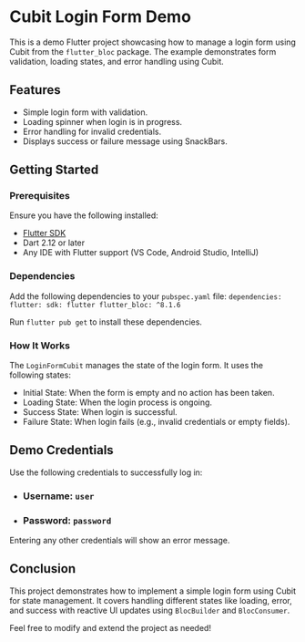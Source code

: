 # **Cubit Login Form Demo**

This is a demo Flutter project showcasing how to manage a login form using Cubit from the `flutter_bloc` package. The example demonstrates form validation, loading states, and error handling using Cubit.

## **Features**
* Simple login form with validation.
* Loading spinner when login is in progress.
* Error handling for invalid credentials.
* Displays success or failure message using SnackBars.

## Getting Started
### Prerequisites
Ensure you have the following installed:
* [Flutter SDK](https://docs.flutter.dev/get-started/install)
* Dart 2.12 or later
* Any IDE with Flutter support (VS Code, Android Studio, IntelliJ)

### Dependencies
Add the following dependencies to your `pubspec.yaml` file:
`dependencies:
flutter:
sdk: flutter
flutter_bloc: ^8.1.6`

Run `flutter pub get` to install these dependencies.

### How It Works
The `LoginFormCubit` manages the state of the login form. It uses the following states:

* Initial State: When the form is empty and no action has been taken.
* Loading State: When the login process is ongoing.
* Success State: When login is successful.
* Failure State: When login fails (e.g., invalid credentials or empty fields).

## Demo Credentials

Use the following credentials to successfully log in:
* ### Username: `user`
* ### Password: `password`

Entering any other credentials will show an error message.

## Conclusion

This project demonstrates how to implement a simple login form using Cubit for state management. It covers handling different states like loading, error, and success with reactive UI updates using `BlocBuilder` and `BlocConsumer`.

Feel free to modify and extend the project as needed!





